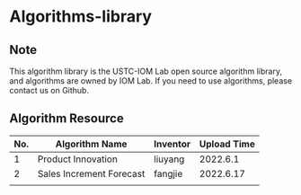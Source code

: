 # Algorithms-library

## Note

This algorithm library is the USTC-IOM Lab open source algorithm library, and algorithms are owned by IOM Lab. If you need to use algorithms, please contact us on Github.

## Algorithm Resource

| No. | Algorithm Name           | Inventor | Upload Time |
|-----|--------------------------|----------|-------------|
| 1   | Product Innovation       | liuyang  | 2022.6.1    |
| 2   | Sales Increment Forecast | fangjie  | 2022.6.17   |
|     |                          |          |             |
